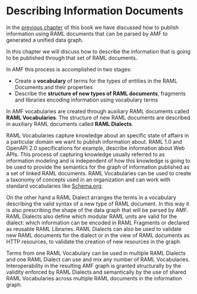 # Describing Information Documents

In the [previous chapter](../documents/intro.md) of this book we have discussed how to publish information using RAML documents that can be parsed by AMF to generated a unified data graph.

In this chapter we will discuss how to describe the information that is going to be published through that set of RAML documents.

In AMF this process is accomplished in two stages:

- Create a **vocabulary** of terms for the types of entities in the RAML Documents and their properties
- Describe the **structure of new types of RAML documents**, fragments and libraries encoding information using vocabulary terms

In AMF vocabularies are created through auxiliary RAML documents called **RAML Vocabularies**.
The structure of new RAML documents are described in auxiliary RAML documents called **RAML Dialects**.

RAML Vocabularies capture knowledge about an specific state of affairs in a particular domain we want to publish information about. RAML 1.0 and OpenAPI 2.0 specifications for example, describe information about Web APIs. This process of capturing knowledge usually referred to as information modeling and is independent of how this knowledge is going to be used to provide the semantics for the graph of information published as a set of linked RAML documents.
RAML Vocabularies can be used to create a taxonomy of concepts used in an organization and can work with standard vocabularies like [Schema.org](http://schema.org).

On the other hand a RAML Dialect arranges the terms in a vocabulary describing the valid syntax of a new type of RAML document. In this way it is also prescribing the shape of the data graph that will be parsed by AMF. RAML Dialects also define which modular RAML units are valid for the dialect: which information can be encoded in RAML Fragments or declared as reusable RAML Libraries.
RAML Dialects can also be used to validate new RAML documents for the dialect or in the view of RAML documents as HTTP resources, to validate the creation of new resources in the graph.

Terms from one RAML Vocabulary can be used in multiple RAML Dialects and one RAML Dialect can use and mix any number of RAML Vocabularies. Interoperability in the resulting AMF graph is granted structurally by the validity enforced by RAML Dialects and semantically by the use of shared RAML Vocabularies across multiple RAML documents in the information graph.

